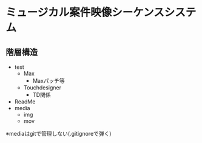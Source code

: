 # ミュージカル案件映像シーケンスシステム



## 階層構造

- test
  - Max
    - Maxパッチ等
  - Touchdesigner
    - TD関係
- ReadMe
- media
  - img
  - mov

※mediaはgitで管理しない(.gitignoreで弾く)